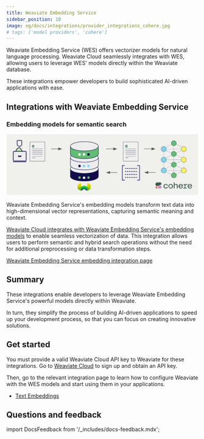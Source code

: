 ```yaml
---
title: Weaviate Embedding Service
sidebar_position: 10
image: og/docs/integrations/provider_integrations_cohere.jpg
# tags: ['model providers', 'cohere']
---
```


<!-- Note: for images, use https://docs.google.com/presentation/d/15opIcJuaIjEEcs_1Zm8B6pccox2p7_MHSjCnRv4dPfU/edit?usp=sharing -->

Weaviate Embedding Service (WES) offers vectorizer models for natural language processing. Weaviate Cloud seamlessly integrates with WES, allowing users to leverage WES' models directly within the Weaviate database.

These integrations empower developers to build sophisticated AI-driven applications with ease.

## Integrations with Weaviate Embedding Service

### Embedding models for semantic search

![Embedding integration illustration](../_includes/integration_cohere_embedding.png)

Weaviate Embedding Service's embedding models transform text data into high-dimensional vector representations, capturing semantic meaning and context.

[Weaviate Cloud integrates with Weaviate Embedding Service's embedding models](./embeddings.md) to enable seamless vectorization of data. This integration allows users to perform semantic and hybrid search operations without the need for additional preprocessing or data transformation steps.

[Weaviate Embedding Service embedding integration page](./embeddings.md)

## Summary

These integrations enable developers to leverage Weaviate Embedding Service's powerful models directly within Weaviate.

In turn, they simplify the process of building AI-driven applications to speed up your development process, so that you can focus on creating innovative solutions.

## Get started

You must provide a valid Weaviate Cloud API key to Weaviate for these integrations. Go to [Weaviate Cloud](https://console.weaviate.cloud/) to sign up and obtain an API key.

Then, go to the relevant integration page to learn how to configure Weaviate with the WES models and start using them in your applications.

- [Text Embeddings](./embeddings.md)

## Questions and feedback

import DocsFeedback from '/_includes/docs-feedback.mdx';

<DocsFeedback/>
